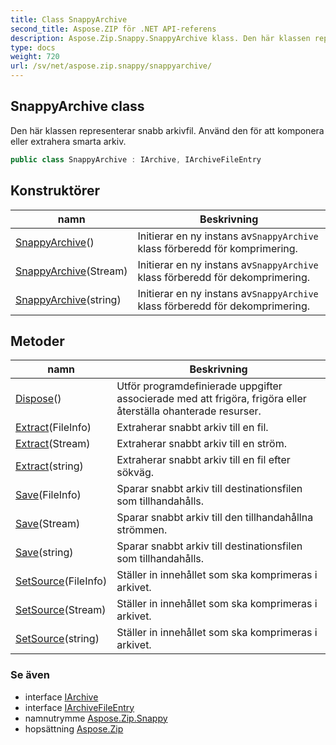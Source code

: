 ```yaml
---
title: Class SnappyArchive
second_title: Aspose.ZIP för .NET API-referens
description: Aspose.Zip.Snappy.SnappyArchive klass. Den här klassen representerar snabb arkivfil. Använd den för att komponera eller extrahera smarta arkiv.
type: docs
weight: 720
url: /sv/net/aspose.zip.snappy/snappyarchive/
---
```

## SnappyArchive class

Den här klassen representerar snabb arkivfil. Använd den för att komponera eller extrahera smarta arkiv.

```csharp
public class SnappyArchive : IArchive, IArchiveFileEntry
```

## Konstruktörer

| namn | Beskrivning |
| --- | --- |
| [SnappyArchive](snappyarchive/#constructor)() | Initierar en ny instans av`SnappyArchive` klass förberedd för komprimering. |
| [SnappyArchive](snappyarchive/#constructor_1)(Stream) | Initierar en ny instans av`SnappyArchive` klass förberedd för dekomprimering. |
| [SnappyArchive](snappyarchive/#constructor_2)(string) | Initierar en ny instans av`SnappyArchive` klass förberedd för dekomprimering. |

## Metoder

| namn | Beskrivning |
| --- | --- |
| [Dispose](../../aspose.zip.snappy/snappyarchive/dispose/)() | Utför programdefinierade uppgifter associerade med att frigöra, frigöra eller återställa ohanterade resurser. |
| [Extract](../../aspose.zip.snappy/snappyarchive/extract/#extract_1)(FileInfo) | Extraherar snabbt arkiv till en fil. |
| [Extract](../../aspose.zip.snappy/snappyarchive/extract/#extract_2)(Stream) | Extraherar snabbt arkiv till en ström. |
| [Extract](../../aspose.zip.snappy/snappyarchive/extract/#extract)(string) | Extraherar snabbt arkiv till en fil efter sökväg. |
| [Save](../../aspose.zip.snappy/snappyarchive/save/#save)(FileInfo) | Sparar snabbt arkiv till destinationsfilen som tillhandahålls. |
| [Save](../../aspose.zip.snappy/snappyarchive/save/#save_1)(Stream) | Sparar snabbt arkiv till den tillhandahållna strömmen. |
| [Save](../../aspose.zip.snappy/snappyarchive/save/#save_2)(string) | Sparar snabbt arkiv till destinationsfilen som tillhandahålls. |
| [SetSource](../../aspose.zip.snappy/snappyarchive/setsource/#setsource)(FileInfo) | Ställer in innehållet som ska komprimeras i arkivet. |
| [SetSource](../../aspose.zip.snappy/snappyarchive/setsource/#setsource_1)(Stream) | Ställer in innehållet som ska komprimeras i arkivet. |
| [SetSource](../../aspose.zip.snappy/snappyarchive/setsource/#setsource_2)(string) | Ställer in innehållet som ska komprimeras i arkivet. |

### Se även

* interface [IArchive](../../aspose.zip/iarchive/)
* interface [IArchiveFileEntry](../../aspose.zip/iarchivefileentry/)
* namnutrymme [Aspose.Zip.Snappy](../../aspose.zip.snappy/)
* hopsättning [Aspose.Zip](../../)


